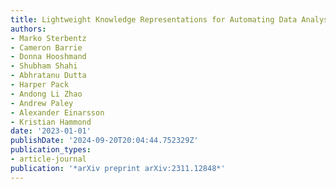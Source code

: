 ```yaml
---
title: Lightweight Knowledge Representations for Automating Data Analysis
authors:
- Marko Sterbentz
- Cameron Barrie
- Donna Hooshmand
- Shubham Shahi
- Abhratanu Dutta
- Harper Pack
- Andong Li Zhao
- Andrew Paley
- Alexander Einarsson
- Kristian Hammond
date: '2023-01-01'
publishDate: '2024-09-20T20:04:44.752329Z'
publication_types:
- article-journal
publication: '*arXiv preprint arXiv:2311.12848*'
---
```

